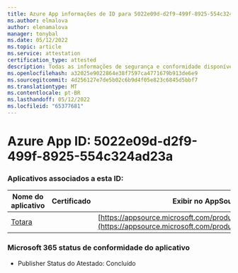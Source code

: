 ```yaml
---
title: Azure App informações de ID para 5022e09d-d2f9-499f-8925-554c324ad23a
ms.author: elmalova
author: elenamalova
manager: tonybal
ms.date: 05/12/2022
ms.topic: article
ms.service: attestation
certification_type: attested
description: Todas as informações de segurança e conformidade disponíveis para 5022e09d-d2f9-499f-8925-554c324ad23a.
ms.openlocfilehash: a32025e9022864e38f7597ca4771679b913de6e9
ms.sourcegitcommit: 4d256127e7de5b02c6b9d4f05e823c6845d5bbf7
ms.translationtype: MT
ms.contentlocale: pt-BR
ms.lasthandoff: 05/12/2022
ms.locfileid: "65377681"
---
```

# <a name="azure-app-id-5022e09d-d2f9-499f-8925-554c324ad23a"></a>Azure App ID: 5022e09d-d2f9-499f-8925-554c324ad23a


### <a name="apps-associated-with-this-id"></a>Aplicativos associados a esta ID:
| **Nome do aplicativo** | **Certificado** | **Exibir no AppSource** |
|--------------|---------------|-----------------------|
| [Totara](../forward/WA200003222.md) |  | [https://appsource.microsoft.com/product/office/WA200003222](https://appsource.microsoft.com/product/office/WA200003222) |

### <a name="microsoft-365-app-compliance-status"></a>Microsoft 365 status de conformidade do aplicativo
- Publisher Status do Atestado: Concluído
